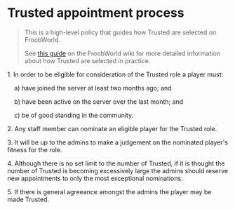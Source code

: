 # Trusted appointment process

> This is a high-level policy that guides how Trusted are selected on FroobWorld.
> 
> See [this guide](https://froobworld.com/wiki/Server_guide/Trusted_selection) on the FroobWorld wiki for more detailed information about how Trusted are selected in practice.

1\. In order to be eligible for consideration of the Trusted role a player must:

&nbsp;&nbsp;&nbsp;&nbsp;a) have joined the server at least two months ago; and

&nbsp;&nbsp;&nbsp;&nbsp;b) have been active on the server over the last month; and

&nbsp;&nbsp;&nbsp;&nbsp;c) be of good standing in the community.

2\. Any staff member can nominate an eligible player for the Trusted role.

3\. It will be up to the admins to make a judgement on the nominated player's fitness for the role.

4\. Although there is no set limit to the number of Trusted, if it is thought the number of Trusted is becoming excessively large the admins should reserve new appointments to only the most exceptional nominations.

5\. If there is general agreeance amongst the admins the player may be made Trusted.
